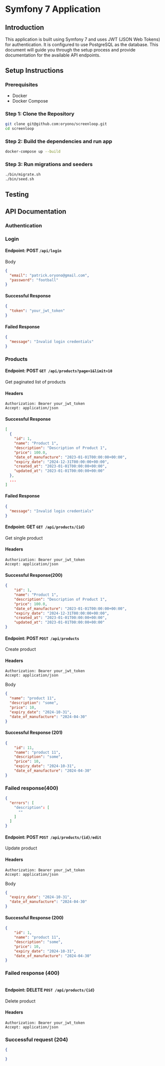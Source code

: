 # Symfony 7 Application

## Introduction

This application is built using Symfony 7 and uses JWT (JSON Web Tokens) for authentication. It is configured to use PostgreSQL as the database. This document will guide you through the setup process and provide documentation for the available API endpoints.

## Setup Instructions

### Prerequisites

- Docker
- Docker Compose

### Step 1: Clone the Repository

```bash
git clone git@github.com:oryono/screenloop.git
cd screenloop

```

### Step 2: Build the dependencies and run app
```bash
docker-compose up --build
```

### Step 3: Run migrations and seeders

```bash
./bin/migrate.sh
./bin/seed.sh
```

## Testing


## API Documentation
### Authentication
### Login

#### Endpoint: POST `/api/login`
Body
```json
{
  "email": "patrick.oryono@gmail.com",
  "password": "football"
}
```

#### Successful Response
```json
{
  "token": "your_jwt_token"
}
```

#### Failed Response
```json
{
  "message": "Invalid login credentials"
}
```

### Products

#### Endpoint: POST `GET /api/products?page=1&limit=10`
Get paginated list of products

#### Headers
```
Authorization: Bearer your_jwt_token
Accept: application/json
```

#### Successful Response
```json
[
  {
    "id": 1,
    "name": "Product 1",
    "description": "Description of Product 1",
    "price": 100.0,
    "date_of_manufacture": "2023-01-01T00:00:00+00:00",
    "expiry_date": "2024-12-31T00:00:00+00:00",
    "created_at": "2023-01-01T00:00:00+00:00",
    "updated_at": "2023-01-01T00:00:00+00:00"
  },
  ...
]
```

#### Failed Response

```json
{
  "message": "Invalid login credentials"
}
```

#### Endpoint: GET `GET /api/products/{id}`
Get single product

#### Headers
```
Authorization: Bearer your_jwt_token
Accept: application/json
```

#### Successful Response(200)
```json
{
    "id": 1,
    "name": "Product 1",
    "description": "Description of Product 1",
    "price": 100.0,
    "date_of_manufacture": "2023-01-01T00:00:00+00:00",
    "expiry_date": "2024-12-31T00:00:00+00:00",
    "created_at": "2023-01-01T00:00:00+00:00",
    "updated_at": "2023-01-01T00:00:00+00:00"
}
```

#### Endpoint: POST `POST /api/products`
Create product

#### Headers
```
Authorization: Bearer your_jwt_token
Accept: application/json
```

Body
```json
{
  "name": "product 11",
  "description": "some",
  "price": 10,
  "expiry_date": "2024-10-31",
  "date_of_manufacture": "2024-04-30"
}
```

#### Successful Response (201)
```json
{
    "id": 11,
    "name": "product 11",
    "description": "some",
    "price": 10,
    "expiry_date": "2024-10-31",
    "date_of_manufacture": "2024-04-30"
}
```

### Failed response(400)

```json
{
  "errors": [
    "description": [
      ""
    ]
  ]
}
```

#### Endpoint: POST `POST /api/products/{id}/edit`
Update product

#### Headers
```
Authorization: Bearer your_jwt_token
Accept: application/json
```

Body
```json
{
  "expiry_date": "2024-10-31",
  "date_of_manufacture": "2024-04-30"
}
```

#### Successful Response (200)
```json
{
    "id": 1,
    "name": "product 11",
    "description": "some",
    "price": 10,
    "expiry_date": "2024-10-31",
    "date_of_manufacture": "2024-04-30"
}
```

### Failed response (400)
```json

```

#### Endpoint: DELETE `POST /api/products/{id}`
Delete product

#### Headers
```
Authorization: Bearer your_jwt_token
Accept: application/json
```

### Successful request (204)
```json
{
  
}
```






















